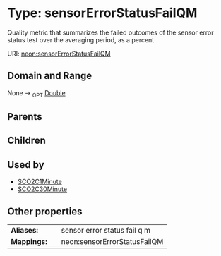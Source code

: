 
# Type: sensorErrorStatusFailQM


Quality metric that summarizes the failed outcomes of the sensor error status test over the averaging period, as a percent

URI: [neon:sensorErrorStatusFailQM](https://data.neonscience.org/sensorErrorStatusFailQM)


## Domain and Range

None ->  <sub>OPT</sub> [Double](types/Double.md)

## Parents


## Children


## Used by

 * [SCO2C1Minute](SCO2C1Minute.md)
 * [SCO2C30Minute](SCO2C30Minute.md)

## Other properties

|  |  |  |
| --- | --- | --- |
| **Aliases:** | | sensor error status fail q m |
| **Mappings:** | | neon:sensorErrorStatusFailQM |

